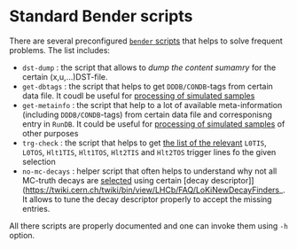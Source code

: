 # Standard Bender scripts 

There are several preconfigured [`bender` scripts](../bender-script/README.md) that helps to solve frequent problems. The list includes:
 - `dst-dump` :  the script that allows to _dump the content sumamry_ for the certain (x,u,...)DST-file. 
 - `get-dbtags` : the script that helps  to get `DDDB/CONDB`-tags from certain data file. It coudl be useful for [processing of simulated samples](../simulation/README.md)
 - `get-metainfo` : the script that help  to a lot of available meta-information (including `DDDB/CONDB`-tags) from certain data file and corresponisng entry in `RunDB`. It could be useful for [processing of simulated samples](../simulation/README.md) of other purposes
 - `trg-check` : the  script that  helps to get [the list of the relevant](../advanced-bender/tistos.md) `L0TIS`, `L0TOS`, `Hlt1TIS`, `Hlt1TOS`, `Hlt2TIS` and `Hlt2TOS` trigger lines fo the given selection
 - `no-mc-decays` : helper script that often helps to understand why not all MC-truth  decays are [selected](../simulation/mctruth.md)  using certain [decay descriptor]](https://twiki.cern.ch/twiki/bin/view/LHCb/FAQ/LoKiNewDecayFinders_. It allows to tune the  decay descriptor properly to accept the missing entries.   
 
All there scripts are properly documented and one can invoke them using `-h` option.
